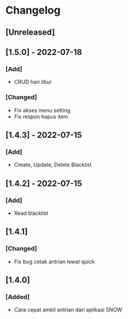 # Changelog

## [Unreleased]

## [1.5.0] - 2022-07-18
### [Add]
- CRUD hari libur

### [Changed]
- Fix akses menu setting
- Fix respon hapus item

## [1.4.3] - 2022-07-15
### [Add]
- Create, Update, Delete Blacklist

## [1.4.2] - 2022-07-15
### [Add]
- Read blacklist

## [1.4.1]
### [Changed]
- Fix bug cetak antrian lewat quick


## [1.4.0]
### [Added]
- Cara cepat ambil antrian dari aplikasi SNOW